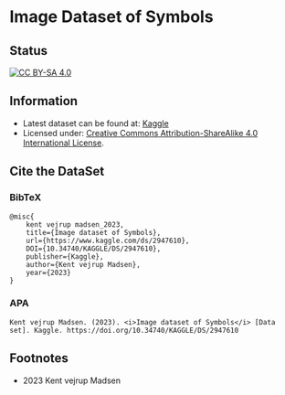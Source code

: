 # Image Dataset of Symbols
## Status
[![CC BY-SA 4.0][cc-by-sa-image]][cc-by-sa]


## Information
* Latest dataset can be found at: [Kaggle](https://www.kaggle.com/datasets/kentvejrupmadsen/letter-images-dataset)
* Licensed under: [Creative Commons Attribution-ShareAlike 4.0 International License][cc-by-sa].


## Cite the DataSet
### BibTeX
    @misc{
        kent vejrup madsen_2023,
        title={Image dataset of Symbols},
        url={https://www.kaggle.com/ds/2947610},
        DOI={10.34740/KAGGLE/DS/2947610},
        publisher={Kaggle},
        author={Kent vejrup Madsen},
        year={2023}
    }
    

### APA

    Kent vejrup Madsen. (2023). <i>Image dataset of Symbols</i> [Data set]. Kaggle. https://doi.org/10.34740/KAGGLE/DS/2947610


## Footnotes
* 2023 Kent vejrup Madsen

[cc-by-sa]: http://creativecommons.org/licenses/by-sa/4.0/
[cc-by-sa-image]: https://licensebuttons.net/l/by-sa/4.0/88x31.png
[cc-by-sa-shield]: https://img.shields.io/badge/License-CC%20BY--SA%204.0-lightgrey.svg
